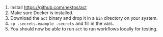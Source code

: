 1. Install https://github.com/nektos/act
1. Make sure Docker is installed.
1. Download the `act` binary and drop it in a `bin` directory on your system.
1. `cp .secrets.example .secrets` and fill in the vars.
1. You should now be able to run `act` to run workflows locally for testing.

